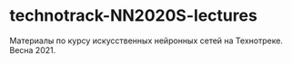 # technotrack-NN2020S-lectures
Материалы по курсу искусственных нейронных сетей на Технотреке. Весна 2021.
